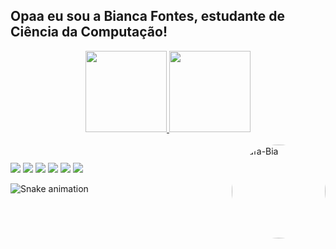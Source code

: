 ## Opaa eu sou a Bianca Fontes, estudante de Ciência da Computação!
<div align="center">
  <a href="https://github.com/rocketoof">
  <img height="130em" src="https://github-readme-stats.vercel.app/api?username=rocketoof&show_icons=true&theme=dark&include_all_commits=true&count_private=true"/>
  <img height="130em" src="https://github-readme-stats.vercel.app/api/top-langs/?username=rocketoof&layout=compact&langs_count=7&theme=dark"/>
</div>
  
<div style="display: inline_block"><br>
  <img align="right" alt="Rafa-Bia" height="150" style="border-radius:80px;" src="https://media.discordapp.net/attachments/899004272606330892/900568332967768114/Gifzin.gif">
</div>
  
##

<div>
  <a href="https://www.youtube.com/channel/UChFbD46VA0edl5FGjT6kl7w" target="_blank"><img src="https://img.shields.io/badge/YouTube-FF0000?style=for-the-badge&logo=youtube&logoColor=white" target="_blank"></a>
  <a href="https://www.instagram.com/rocket_oof/" target="_blank"><img src="https://img.shields.io/badge/-Instagram-%23E4405F?style=for-the-badge&logo=instagram&logoColor=white" target="_blank"></a>
 	<a href="https://www.twitch.tv/rocket_of" target="_blank"><img src="https://img.shields.io/badge/Twitch-9146FF?style=for-the-badge&logo=twitch&logoColor=white" target="_blank"></a>
 <a href="https://discord.gg/wN4f9Gwj3j" target="_blank"><img src="https://img.shields.io/badge/Discord-7289DA?style=for-the-badge&logo=discord&logoColor=white" target="_blank"></a>
  <a href = "https://twitter.com/rocket_oof"><img src="https://img.shields.io/badge/Twitter-1DA1F2?style=for-the-badge&logo=twitter&logoColor=white" target="_blank"></a>
  <a href="https://www.linkedin.com/in/bianca-fontes-234316223/" target="_blank"><img src="https://img.shields.io/badge/-LinkedIn-%230077B5?style=for-the-badge&logo=linkedin&logoColor=white" target="_blank"></a>
 
  ![Snake animation](https://github.com/rocketoof/rocketoof/blob/output/github-contribution-grid-snake.svg)
 
</div>  
